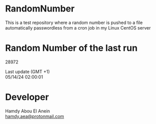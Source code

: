 # RandomNumber    
This is a test repository where a random number is pushed to a file automatically passwordless from a cron job in my Linux CentOS server    
# Random Number of the last run   
28972
      
Last update (GMT +1)    
05/14/24 02:00:01
# Developer    
Hamdy Abou El Anein   
hamdy.aea@protonmail.com
